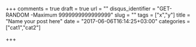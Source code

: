 +++
comments = true
draft = true
url = ""
disqus_identifier = "GET-RANDOM -Maximum 9999999999999999"
slug = ""
tags = ["x","y"]
title = "Name your post here"
date = "2017-06-06T16:14:25+03:00"
categories = ["cat1","cat2"]

+++

